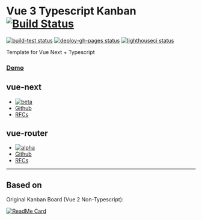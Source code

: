 <!-- omit in toc -->

# Vue 3 Typescript Kanban [![Build Status](https://travis-ci.org/sergkhl/template-workflows-typescript-vue3.svg?branch=master)](https://travis-ci.org/sergkhl/template-workflows-typescript-vue3)

<p align="left">
  <a href="https://github.com/sergkhl/template-workflows-typescript-vue3/actions?query=workflow%3Abuild%20%26%20test"><img alt="build-test status" src="https://github.com/sergkhl/template-workflows-typescript-vue3/workflows/build%20%26%20test/badge.svg?branch=master&event=push"></a>
  <a href="https://github.com/sergkhl/template-workflows-typescript-vue3/actions?query=workflow%3Adeploy"><img alt="deploy-gh-pages status" src="https://github.com/sergkhl/template-workflows-typescript-vue3/workflows/Deploy/badge.svg"></a>
  <a href="https://github.com/sergkhl/template-workflows-typescript-vue3/actions?query=workflow%3Alighthouse%20audit"><img alt="lighthouseci status" src="https://github.com/sergkhl/template-workflows-typescript-vue3/workflows/lighthouse%20audit/badge.svg"></a>
</p>

Template for Vue Next + Typescript

### [Demo](https://sergkhl.github.io/template-workflows-typescript-vue3/)

## vue-next

- [![beta](https://img.shields.io/npm/v/vue/next.svg)](https://www.npmjs.com/package/vue/v/next)
- [Github](https://github.com/vuejs/vue-next)
- [RFCs](https://github.com/vuejs/rfcs/pulls?q=is%3Apr+is%3Amerged+label%3A3.x)

## vue-router

- [![alpha](https://img.shields.io/npm/v/vue-router/next.svg)](https://www.npmjs.com/package/vue-router/v/next)
- [Github](https://github.com/vuejs/vue-router-next)
- [RFCs](https://github.com/vuejs/rfcs/pulls?q=is%3Apr+is%3Amerged+label%3Arouter)

---

<!-- omit in toc -->

## Based on

Original Kanban Board (Vue 2 Non-Typescript):

[![ReadMe Card](https://github-readme-stats.vercel.app/api/pin/?username=BrockReece&repo=vue-kanban)](https://github.com/BrockReece/vue-kanban)

